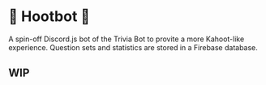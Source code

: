 # 🦉 Hootbot 🦉

A spin-off Discord.js bot of the Trivia Bot to provite a more Kahoot-like experience.
Question sets and statistics are stored in a Firebase database.

## WIP